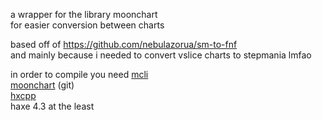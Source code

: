 a wrapper for the library moonchart  
for easier conversion between charts

based off of https://github.com/nebulazorua/sm-to-fnf  
and mainly because i needed to convert vslice charts to stepmania lmfao

in order to compile you need
[mcli](https://lib.haxe.org/p/mcli/)  
[moonchart](https://github.com/MaybeMaru/moonchart) (git)  
[hxcpp](https://lib.haxe.org/p/hxcpp/)  
haxe 4.3 at the least  